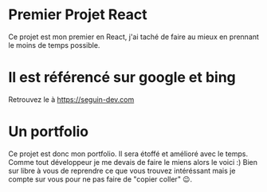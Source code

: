 # Premier Projet React

Ce projet est mon premier en React, j'ai taché de faire au mieux en prennant le moins de temps possible.

# Il est référencé sur google et bing

Retrouvez le à https://seguin-dev.com

# Un portfolio

Ce projet est donc mon portfolio. Il sera étoffé et amélioré avec le temps. Comme tout développeur je me devais de faire le miens alors le voici :)
Bien sur libre à vous de reprendre ce que vous trouvez intéréssant mais je compte sur vous pour ne pas faire de "copier coller" 😉.
